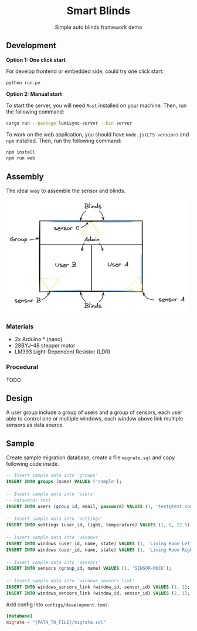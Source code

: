 <div align="center">

# Smart Blinds

Simple auto blinds framework demo

</div>

## Development

**Option 1: One click start**

For develop frontend or embedded side, could try one click start:

```bash
python run.py
```

**Option 2: Manual start**

To start the server, you will need `Rust` installed on your machine. Then, run
the following command:

```bash
cargo run --package lumisync-server --bin server
```

To work on the web application, you should have `Node.js(LTS version)` and `npm`
installed. Then, run the following command:

```bash
npm install
npm run web
```

## Assembly

The ideal way to assemble the sensor and blinds.

![room.png](docs/room.png)

### Materials

* 2x Arduino * (nano)
* 28BYJ-48 stepper motor
* LM393 Light-Dependent Resistor (LDR)

### Procedural

TODO

## Design

A user group include a group of users and a group of sensors, each user able to
control one or multiple windows, each window above link multiple sensors as data
source.

## Sample

Create sample migration database, create a file `migrate.sql` and copy following
code inside.

```sql
-- Insert sample data into 'groups'
INSERT INTO groups (name) VALUES ('sample');

-- Insert sample data into 'users'
-- Password: test
INSERT INTO users (group_id, email, password) VALUES (1, 'test@test.com', '$argon2id$v=19$m=19456,t=2,p=1$zk5JmuovvG7B6vyGGmLxDQ$qoqCpKkqrgoVjeTGa5ewrqFpuPUisTCDnEiPz6Dh/oc');

-- Insert sample data into 'settings'
INSERT INTO settings (user_id, light, temperature) VALUES (1, 6, 22.5);

-- Insert sample data into 'windows'
INSERT INTO windows (user_id, name, state) VALUES (1, 'Living Room Left', 0);
INSERT INTO windows (user_id, name, state) VALUES (1, 'Living Room Right', 0);

-- Insert sample data into 'sensors'
INSERT INTO sensors (group_id, name) VALUES (1, 'SENSOR-MOCK');

-- Insert sample data into 'windows_sensors_link'
INSERT INTO windows_sensors_link (window_id, sensor_id) VALUES (1, 1);
INSERT INTO windows_sensors_link (window_id, sensor_id) VALUES (2, 1);
```
Add config into `configs/development.toml`:

```toml
[database]
migrate = "{PATH_TO_FILE}/migrate.sql"
```